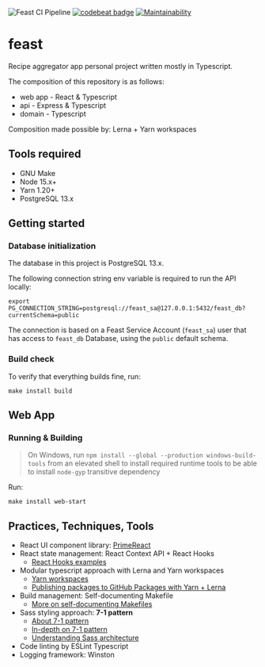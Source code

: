 ![Feast CI Pipeline](https://github.com/ddubson/feast/workflows/Feast%20CI%20Pipeline/badge.svg)
[![codebeat badge](https://codebeat.co/badges/6b21a97f-2129-4f59-994e-f2098526e7c6)](https://codebeat.co/projects/github-com-ddubson-feast-main)
[![Maintainability](https://api.codeclimate.com/v1/badges/517ed4cf27196fb7c2b0/maintainability)](https://codeclimate.com/github/ddubson/feast/maintainability)

# feast

Recipe aggregator app personal project written mostly in Typescript.

The composition of this repository is as follows:

- web app - React & Typescript
- api - Express & Typescript
- domain - Typescript

Composition made possible by: Lerna + Yarn workspaces

## Tools required

- GNU Make
- Node 15.x+
- Yarn 1.20+
- PostgreSQL 13.x

## Getting started

### Database initialization

The database in this project is PostgreSQL 13.x.

The following connection string env variable is required to run the API locally:

```shell
export PG_CONNECTION_STRING=postgresql://feast_sa@127.0.0.1:5432/feast_db?currentSchema=public
```

The connection is based on a Feast Service Account (`feast_sa`) user that has access to 
`feast_db` Database, using the `public` default schema.

### Build check

To verify that everything builds fine, run:

```shell
make install build
```

## Web App

### Running & Building

> On Windows, run `npm install --global --production windows-build-tools` from an elevated shell to install required 
> runtime tools to be able to install `node-gyp` transitive dependency

Run:

```
make install web-start
```

## Practices, Techniques, Tools

- React UI component library: [PrimeReact](https://www.primefaces.org/primereact/)
- React state management: React Context API + React Hooks
    - [React Hooks examples](https://usehooks.com/)
- Modular typescript approach with Lerna and Yarn workspaces
    - [Yarn workspaces](https://classic.yarnpkg.com/en/docs/workspaces/)
    - [Publishing packages to GitHub Packages with Yarn + Lerna](https://viewsource.io/publishing-and-installing-private-github-packages-using-yarn-and-lerna/)
- Build management: Self-documenting Makefile
    - [More on self-documenting Makefiles](https://marmelab.com/blog/2016/02/29/auto-documented-makefile.html)
- Sass styling approach: **7-1 pattern** 
    - [About 7-1 pattern](https://sass-guidelin.es/#the-7-1-pattern)
    - [In-depth on 7-1 pattern](https://hugogiraudel.com/2015/06/18/styling-react-components-in-sass/)
    - [Understanding Sass architecture](https://sass-guidelin.es/#architecture)
- Code linting by ESLint Typescript
- Logging framework: Winston

